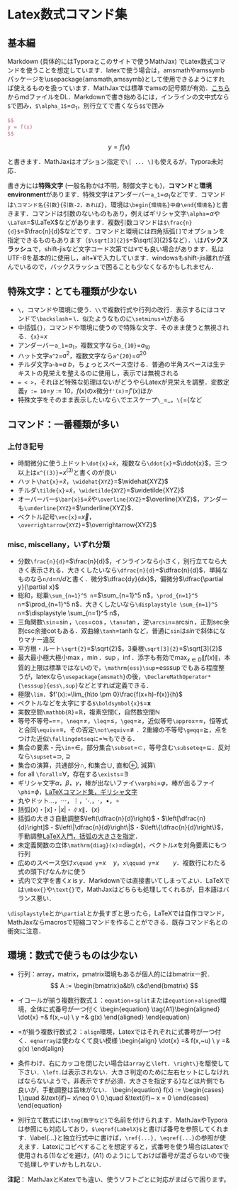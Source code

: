 # Latex数式コマンド集

## 基本編

Markdown (具体的にはTyporaとこのサイトで使うMathJax) でLatex数式コマンドを使うことを想定しています．latexで使う場合は，amsmathやamssymbパッケージを\usepackage{amsmath,amssymb}として使用できるようにすれば使えるものを扱っています．MathJaxでは標準でamsの記号類が有効．[こちら](./md/tips/latexMath.md)からmdファイルをDL．Markdownで書き始めるには，インラインの文中式なら`$`で囲み，`$\alpha_1$`=$\alpha_1$，別行立てで書くなら`$$`で囲み

```latex
$$
y = f(x)
$$
```

$$
y = f(x)
$$

と書きます．MathJaxはオプション指定で`\[ ... \]`も使えるが，Typora未対応．

書き方には**特殊文字** (一般名称かは不明，制御文字とも)，**コマンド**と**環境environment**があります．特殊文字はアンダーバー`a_1`=$a_1$などです．コマンドは`\コマンド名{引数}{引数-2，あれば}`，環境は`\begin{環境名}中身\end{環境名}`と書きます．コマンドは引数のないものもあり，例えばギリシャ文字`\alpha`=$\alpha$や`\LaTeX`=$\LaTeX$などがあります．複数引数コマンドは`$\frac{n}{d}$`=$\frac{n}{d}$などです．コマンドと環境には四角括弧`[]`でオプションを指定できるものもあります（`$\sqrt[3]{2}$`=$\sqrt[3]{2}$など）．`\`は**バックスラッシュ**で，shift-jisなど文字コード次第では`¥`でも良い場合があります．私はUTF-8を基本的に使用し，alt+¥で入力しています．windowsもshift-jis離れが進んでいるので，バックスラッシュで困ることも少なくなるかもしれません．

## 特殊文字：とても種類が少ない

- `\`，コマンドや環境に使う．`\\`で複数行式や行列の改行．表示するにはコマンドで`\backslash`=$\backslash$．似たようなものに`\setminus`=$\setminus$がある
- 中括弧`{}`，コマンドや環境に使うので特殊な文字．そのまま使うと無視される．`{x}`=${x}$
- アンダーバー`a_1`=$a_1$，複数文字なら`a_{10}`=$a_{10}$
- ハット文字`a^2`=$a^2$，複数文字なら`a^{20}`=$a^{20}$
- チルダ文字`a~b`=$a~b$，ちょっとスペース空ける．普通の半角スペースは生テキストの見栄えを整えるのに使用し，表示では無視される
- `= < >`，それほど特殊な処理はないがどうやらLatexが見栄えを調整．変数定義`y := 10`=$y := 10$，$f(x)$の$x$微分`f'(x)`=$f'(x)$ほか
- 特殊文字をそのまま表示したいなら`\`でエスケープ`\_`=$\_$，`\{`=$\{$など

## コマンド：一番種類が多い

### 上付き記号

- 時間微分に使う上ドット`\dot{x}`=$\dot{x}$，複数なら`\ddot{x}`=$\ddot{x}$，三つ以上は`x^{(3)}`=$x^{(3)}$と書くのが良い
- ハット`\hat{x}`=$\hat{x}$，`\widehat{XYZ}`=$\widehat{XYZ}$
- チルダ`\tilde{x}`=$\tilde{x}$，`\widetilde{XYZ}`=$\widetilde{XYZ}$
- オーバーバー`$\bar{x}$`=$\bar{x}$や`\overline{XYZ}`=$\overline{XYZ}$，アンダーも`\underline{XYZ}`=$\underline{XYZ}$．
- ベクトル記号`\vec{x}`=$\vec{x}$，`\overrightarrow{XYZ}`=$\overrightarrow{XYZ}$

### misc, miscellany，いずれ分類

- 分数`\frac{n}{d}`=$\frac{n}{d}$，インラインなら小さく，別行立てなら大きく表示される．大きくしたいなら`\dfrac{n}{d}`=$\dfrac{n}{d}$．単純なものなら`n/d`=$n/d$と書く．微分$\dfrac{dy}{dx}$，偏微分$\dfrac{\partial y}{\partial x}$
- 総和，総乗`\sum_{n=1}^5 n`=$\sum_{n=1}^5 n$，`\prod_{n=1}^5 n`=$\prod_{n=1}^5 n$．大きくしたいなら`\displaystyle \sum_{n=1}^5 n`=$\displaystyle \sum_{n=1}^5 n$，<!-- $\bigwedge_z^b$ -->
- 三角関数`\sin`=$\sin$，`\cos`=$\cos$，`\tan`=$\tan$，逆`\arcsin`=$\arcsin$，正割sec余割csc余接cotもある．双曲線`\tanh`=$\tanh$など，普通に`sin`は$sin$で斜体になりマナー違反
- 平方根・ルート`\sqrt{2}`=$\sqrt{2}$，3乗根`\sqrt[3]{2}`=$\sqrt[3]{2}$
- 最大最小極大極小$\max$，$\min$．$\sup$，$\inf$．添字も有効で$\displaystyle \max_{x \in D}\|f(x)\|$，本質的上限は標準ではないので，`\mathrm{ess}\sup`=$\mathrm{ess}\sup$でもある程度整うが，latexなら`\usepackage{amsmath}`の後，`\DeclareMathOperator*{\esssup}{ess\,sup}`などとすれば定義できる．
- 極限`\lim`．$f'(x):=\lim_{h\to \pm 0}\frac{f(x+h)-f(x)}{h}$
- ベクトルなどを太字にする`$\boldsymbol{x}$`=$\boldsymbol{x}$
- 実数空間`\mathbb{R}`=$\mathbb{R}$，複素空間$\mathbb{C}$，自然数空間$\mathbb{N}$
- 等号不等号`=`=$=$，`\neq`=$\neq$，`\leq`=$\leq$，`\geq`=$\geq$，近似等号`\approx`=$\approx$，恒等式と合同`\equiv`=$\equiv$，その否定`\not\equiv`=$\not\equiv$．2重線の不等号`\geqq`=$\geqq$，点をつけた近似`\fallingdotseqに`=$\fallingdotseq$もできる．
- 集合の要素・元`\in`=$\in$，部分集合`\subset`=$\subset$，等号含む`\subseteq`=$\subseteq$．反対なら`\supset`=$\supset,~\supseteq$
- 集合の演算，共通部分$\cap$, 和集合$\cup$, 直和$\oplus$, 減算$\setminus$
- for all `\forall`=$\forall$，存在する`\exists`=$\exists$
- ギリシャ文字$\alpha$，$\beta$，$\gamma$，棒が出ないファイ`\varphi`=$\varphi$，棒が出るファイ`\phi`=$\phi$，[LaTeXコマンド集，ギリシャ文字](http://www.latex-cmd.com/special/greek.html)
- 丸やドット$\dots$，$\cdots$，$\vdots$，$\ddots$，$\cdot$，$\bullet$，$\circ$
- 括弧$(x)$・$[x]$・$|x|$・$\| x\|$．$\{ x\}$
- 括弧の大きさ自動調整$\left(\dfrac{n}{d}\right)$・$\left[\dfrac{n}{d}\right]$・$\left\|\dfrac{n}{d}\right\|$・$\left\{\dfrac{n}{d}\right\}$，手動調整[LaTeX入門，括弧の大きさを指定](https://medemanabu.net/latex/bracket/)．
- 未定義関数の立体`\mathrm{diag}(x)`=$\mathrm{diag}(x)$，ベクトル$x$を対角要素にもつ行列
- 広めのスペース空け`x\quad y`=$x\quad y$，`x\qquad y`=$x\qquad y$．複数行にわたる式の頭下げなんかに使う
- 式内で文字を書く$x \text{ is } y$．Markdownでは直接書いてしまってよい．LaTeXでは`\mbox{}`や`\text{}`で，MathJaxはどちらも処理してくれるが，日本語はバランス悪い．

`\displaystyle`とか`\partial`とか長すぎと思ったら，LaTeXでは自作コマンド，MathJaxならmacrosで短縮コマンドを作ることができる．既存コマンド名との衝突に注意．

## 環境：数式で使うものは少ない

* 行列：array，matrix，pmatrix環境もあるが個人的にはbmatrix一択．
$$
A := \begin{bmatrix}a&b\\ c&d\end{bmatrix}
$$
* イコールが揃う複数行数式１：`equation`+`split`または`equation`+`aligned`環境，全体に式番号が一つ付く
\begin{equation}
\tag{A1}\begin{aligned}
\dot{x} =& f(x,~u) \\
y =& g(x)
\end{aligned}
\end{equation}

* =が揃う複数行数式２：`align`環境，Latexではそれぞれに式番号が一つ付く．`eqnarray`は使わなくて良い模様
\begin{align}
\dot{x} =& f(x,~u) \\
y =& g(x)
\end{align}

* 条件わけ．右にカッコを閉じたい場合は`array`と`\left. \right\}`を駆使して下さい．`\left.`は表示されない．大きさ判定のために左右セットにしなければならないようで，非表示ですが必須．大きさを指定する$\bigr\}$などは片側でも良いが，手動調整は旨味がない．
\begin{equation}
f(x) :=
\begin{cases}
1,\quad &\text{if}~ x\neq 0 \\
0,\quad &\text{if}~ x = 0
\end{cases}
\end{equation}

* 別行立て数式には`\tag{数字など}`で名前を付けられます．MathJaxやTyporaは参照にも対応しており，`$\eqref{LabelX}$`と書けば番号を参照してくれます．\label{...}と独立行式中に書けば，`\ref{...}, \eqref{...}`の参照が使えます．Latexにコピペすることを想定すると，式番号を使う場合はLatexで使用される(1)などを避け，(A1) のようにしておけば番号が混ざらないので後で処理しやすいかもしれない．

**注記**： MathJaxとKatexでも違い、使うソフトごとに対応がまばらで困ります。

